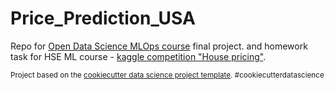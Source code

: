 Price_Prediction_USA
==============================

Repo for [Open Data Science MLOps course](https://ods.ai/tracks/ml-in-production-spring-22) final project. and homework task for HSE ML course - [kaggle competition "House pricing"](https://www.kaggle.com/competitions/house-pricing-ml-matfac-0).

<p><small>Project based on the <a target="_blank" href="https://drivendata.github.io/cookiecutter-data-science/">cookiecutter data science project template</a>. #cookiecutterdatascience</small></p>
